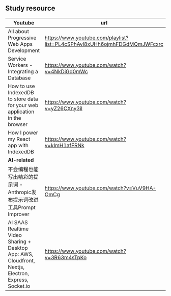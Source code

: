 ## Study resource

|Youtube|url|
|---|---|
|All about Progressive Web Apps Development|https://www.youtube.com/playlist?list=PL4cSPhAvl8xUHh6ojmhFDGdMQmJWFcxrc|
|Service Workers - Integrating a Database|https://www.youtube.com/watch?v=4NkDiGd0mWc|
|How to use IndexedDB to store data for your web application in the browser|https://www.youtube.com/watch?v=yZ26CXny3iI|
|How I power my React app with IndexedDB|https://www.youtube.com/watch?v=kImH1afFRNk|
|**AI-related**||
|不会编程也能写出精彩的提示词 - Anthropic发布提示词改进工具Prompt Improver|https://www.youtube.com/watch?v=VuV9HA-OmCg|
|AI SAAS Realtime Video Sharing + Desktop App: AWS, Cloudfront, Nextjs, Electron, Express, Socket.io|https://www.youtube.com/watch?v=3R63m4sTpKo|
